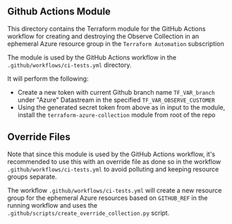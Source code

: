 ## Github Actions Module

This directory contains the Terraform module for the GitHub Actions workflow for creating and destroying the Observe Collection in an ephemeral Azure resource group in the `Terraform Automation` subscription 

The module is used by the GitHub Actions workflow in the `.github/workflows/ci-tests.yml` directory.


It will perform the following:
- Create a new token with current Github branch name `TF_VAR_branch` under "Azure" Datastream in the specified `TF_VAR_OBSERVE_CUSTOMER`
- Using the generated secret token from above as in input to the module, install the `terraform-azure-collection` module from root of the repo


## Override Files

Note that since this module is used by the GitHub Actions workflow, it's recommended to use this with an override file as done so in the workflow `.github/workflows/ci-tests.yml` to avoid polluting and keeping resource groups separate. 

The workflow `.github/workflows/ci-tests.yml` will create a new resource group for the ephemeral Azure resources based on `GITHUB_REF` in the running workflow and uses the `.github/scripts/create_override_collection.py` script. 
